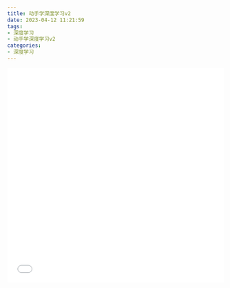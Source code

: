 ```yaml
---
title: 动手学深度学习v2
date: 2023-04-12 11:21:59
tags: 
- 深度学习
- 动手学深度学习v2
categories: 
- 深度学习
---
```




<iframe src="//player.bilibili.com/player.html?aid=289532467&bvid=BV1if4y147hS&cid=330208219&page=1" scrolling="no" border="20" frameborder="no" framespacing="0"  allowfullscreen="allowfullscreen" height=498 width=100%> </iframe>